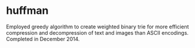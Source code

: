 # huffman
Employed greedy algorithm to create weighted binary trie for more efficient compression and decompression of text and images than ASCII encodings.
Completed in December 2014. 
